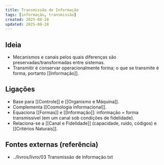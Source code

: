 ```yaml
---
title: Transmissão de Informação
tags: [informação, transmissão]
created: 2025-08-28
updated: 2025-08-28
---
```


## Ideia
- Mecanismos e canais pelos quais diferenças são preservadas/transformadas entre sistemas.
- Transmitir é conservar operacionalmente forma; o que se transmite é forma, portanto [[Informação]].

## Ligações
- Base para [[Controle]] e [[Organismo e Máquina]].
- Complementa [[Cosmologia Informacional]].
- Equaciona [[Formas]] e [[Informação]]: informação = forma transmissível (em um canal sob condições de fidelidade).
- Relaciona-se a [[Canal e Fidelidade]] (capacidade, ruído, códigos) e [[Critérios Naturais]].

## Fontes externas (referência)
- ../livros/livro/03 Transmissão de Informação.txt
